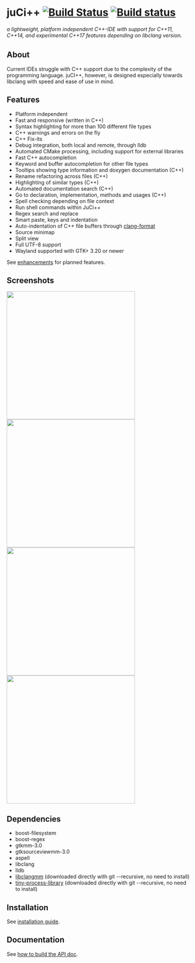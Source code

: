 # juCi++ [![Build Status](https://travis-ci.org/cppit/jucipp.svg?branch=master)](https://travis-ci.org/cppit/jucipp) [![Build status](https://ci.appveyor.com/api/projects/status/tj8ants9q8ouuoob/branch/master?svg=true)](https://ci.appveyor.com/project/zalox/jucipp-6hwdu/branch/master)

###### a lightweight, platform independent C++-IDE with support for C++11, C++14, and experimental C++17 features depending on libclang version.
<!--<img src="https://github.com/cppit/jucipp/blob/master/docs/images/screenshot3.png"/>-->
## About
Current IDEs struggle with C++ support due to the complexity of
the programming language. juCI++, however, is designed especially 
towards libclang with speed and ease of use in mind. 

## Features
* Platform independent
* Fast and responsive (written in C++)
* Syntax highlighting for more than 100 different file types
* C++ warnings and errors on the fly
* C++ Fix-its
* Debug integration, both local and remote, through lldb
* Automated CMake processing, including support for external libraries
* Fast C++ autocompletion
* Keyword and buffer autocompletion for other file types
* Tooltips showing type information and doxygen documentation (C++)
* Rename refactoring across files (C++)
* Highlighting of similar types (C++)
* Automated documentation search (C++)
* Go to declaration, implementation, methods and usages (C++)
* Spell checking depending on file context
* Run shell commands within JuCi++
* Regex search and replace
* Smart paste, keys and indentation
* Auto-indentation of C++ file buffers through [clang-format](http://clang.llvm.org/docs/ClangFormat.html)
* Source minimap
* Split view
* Full UTF-8 support
* Wayland supported with GTK+ 3.20 or newer

See [enhancements](https://github.com/cppit/jucipp/labels/enhancement) for planned features.

## Screenshots
<img src="https://github.com/cppit/jucipp/blob/master/docs/images/screenshot1b.png" width="350"/>
<img src="https://github.com/cppit/jucipp/blob/master/docs/images/screenshot2b.png" width="350"/><br>
<img src="https://github.com/cppit/jucipp/blob/master/docs/images/screenshot3b.png" width="350"/>
<img src="https://github.com/cppit/jucipp/blob/master/docs/images/screenshot4.png" width="350"/>

## Dependencies
* boost-filesystem
* boost-regex
* gtkmm-3.0
* gtksourceviewmm-3.0
* aspell
* libclang
* lldb
* [libclangmm](http://github.com/cppit/libclangmm/) (downloaded directly with git --recursive, no need to install)
* [tiny-process-library](http://github.com/eidheim/tiny-process-library/) (downloaded directly with git --recursive, no need to install)

## Installation
See [installation guide](docs/install.md).

## Documentation
See [how to build the API doc](docs/api.md).
